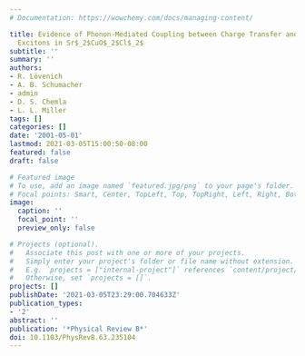 ```yaml
---
# Documentation: https://wowchemy.com/docs/managing-content/

title: Evidence of Phonon-Mediated Coupling between Charge Transfer and Ligand Field
  Excitons in Sr$_2$CuO$_2$Cl$_2$
subtitle: ''
summary: ''
authors:
- R. Lövenich
- A. B. Schumacher
- admin
- D. S. Chemla
- L. L. Miller
tags: []
categories: []
date: '2001-05-01'
lastmod: 2021-03-05T15:00:50-08:00
featured: false
draft: false

# Featured image
# To use, add an image named `featured.jpg/png` to your page's folder.
# Focal points: Smart, Center, TopLeft, Top, TopRight, Left, Right, BottomLeft, Bottom, BottomRight.
image:
  caption: ''
  focal_point: ''
  preview_only: false

# Projects (optional).
#   Associate this post with one or more of your projects.
#   Simply enter your project's folder or file name without extension.
#   E.g. `projects = ["internal-project"]` references `content/project/deep-learning/index.md`.
#   Otherwise, set `projects = []`.
projects: []
publishDate: '2021-03-05T23:29:00.704633Z'
publication_types:
- '2'
abstract: ''
publication: '*Physical Review B*'
doi: 10.1103/PhysRevB.63.235104
---
```

